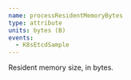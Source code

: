 ```yaml
---
name: processResidentMemoryBytes
type: attribute
units: bytes (B)
events:
  - K8sEtcdSample
---
```


Resident memory size, in bytes.